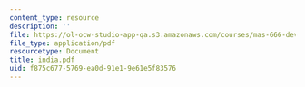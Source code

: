 ```yaml
---
content_type: resource
description: ''
file: https://ol-ocw-studio-app-qa.s3.amazonaws.com/courses/mas-666-developmental-entrepreneurship-fall-2003/f875c6775769ea0d91e19e61e5f83576_india.pdf
file_type: application/pdf
resourcetype: Document
title: india.pdf
uid: f875c677-5769-ea0d-91e1-9e61e5f83576
---
```

